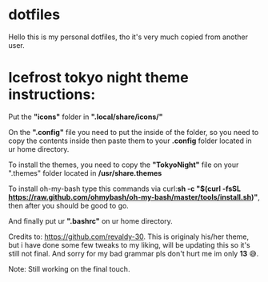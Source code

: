 # dotfiles
Hello this is my personal dotfiles, tho it's very much copied from another user.

# Icefrost tokyo night theme instructions:

Put the **"icons"** folder in **".local/share/icons/"**

On the **".config"** file you need to put the inside of the folder, so you need to copy the contents inside then paste them to your **.config** folder located in ur home directory.

To install the themes, you need to copy the **"TokyoNight"** file on your ".themes" folder located in **/usr/share.themes**

To install oh-my-bash type this commands via curl:**sh -c "$(curl -fsSL https://raw.github.com/ohmybash/oh-my-bash/master/tools/install.sh)"**, then after you should be good to go.

And finally put ur **".bashrc"** on ur home directory.

Credits to: https://github.com/revaldy-30. This is originaly his/her theme, but i have done some few tweaks to my liking, will be updating this so it's still not final. And sorry for my bad grammar pls don't hurt me im only **13** 😅️.

Note: Still working on the final touch.
